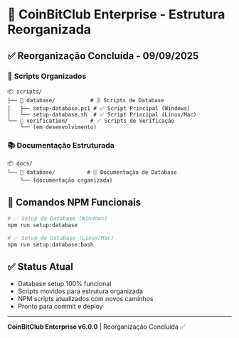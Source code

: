 # 🎯 CoinBitClub Enterprise - Estrutura Reorganizada

## ✅ **Reorganização Concluída - 09/09/2025**

### 📂 **Scripts Organizados**

```
📦 scripts/
├── 📁 database/           # 🗄️ Scripts de Database
│   ├── setup-database.ps1 # ✅ Script Principal (Windows)
│   └── setup-database.sh  # ✅ Script Principal (Linux/Mac)
└── 📁 verification/       # ✅ Scripts de Verificação
    └── (em desenvolvimento)
```

### 📚 **Documentação Estruturada**

```
📦 docs/
└── 📁 database/          # 🗄️ Documentação de Database
    └── (documentação organizada)
```

## 🚀 **Comandos NPM Funcionais**

```bash
# ✅ Setup do Database (Windows)
npm run setup:database

# ✅ Setup do Database (Linux/Mac) 
npm run setup:database:bash
```

## ✅ **Status Atual**
- Database setup 100% funcional
- Scripts movidos para estrutura organizada
- NPM scripts atualizados com novos caminhos
- Pronto para commit e deploy

---
**CoinBitClub Enterprise v6.0.0** | Reorganização Concluída ✅
